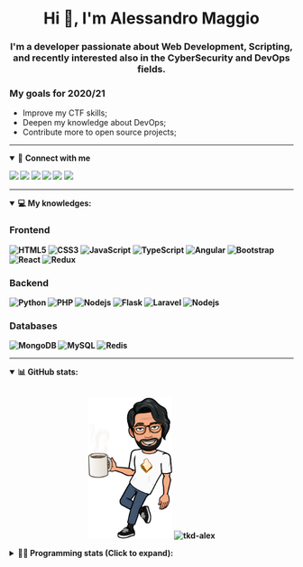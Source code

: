 <h1 align="center">Hi 👋, I'm Alessandro Maggio</h1>
<h3 align="center">I'm a developer passionate about Web Development, Scripting, and recently interested also in the CyberSecurity and DevOps fields.</h3>

### My goals for 2020/21
- Improve my CTF skills;
- Deepen my knowledge about DevOps;
- Contribute more to open source projects;

____

<details open>
<summary>🤝 <b>Connect with me<b></summary>

<p align = "center">

[<img src="https://img.shields.io/badge/twitter-1DA1F2.svg?&style=for-the-badge&logo=twitter&logoColor=white" />](https://twitter.com/TkdAxel)
[<img src ="https://img.shields.io/badge/portfolio-web-%23.svg?&style=for-the-badge&logo=&logoColor=white%22">](https://alessandromaggio.it/)
[<img src ="https://img.shields.io/badge/Telegram-1ca0f1.svg?&style=for-the-badge&logo=Telegram&logoColor=white%22&link=https://t.me/TkdAlex">](https://t.me/TkdAlex/)
[<img src="https://img.shields.io/badge/gmail-c14438.svg?&style=for-the-badge&logo=Gmail&logoColor=white&link=mailto:alex.tkd.alex@gmail.com"/>](mailto:alex.tkd.alex@gmail.com)
[<img src="https://img.shields.io/badge/linkedin-0077B5.svg?&style=for-the-badge&logo=linkedin&logoColor=white" />](https://www.linkedin.com/in/aalessandromaggio/)
[<img src = "https://img.shields.io/badge/instagram-E4405F.svg?&style=for-the-badge&logo=instagram&logoColor=white">](https://www.instagram.com/tkd_alex/)
<!--- [![Visits Badge](https://badges.pufler.dev/visits/tkd-alex/tkd-alex?style=for-the-badge&color=blue)](https://github.com/tkd-alex/tkd-alex) -->

</p>

</details>

---

<details open>
<summary>💻 <b>My knowledges</b>: </summary>

### Frontend
![HTML5](https://img.shields.io/badge/-HTML5-E34F26.svg?style=for-the-badge&logo=html5&logoColor=ffffff)
![CSS3](https://img.shields.io/badge/-CSS3-1572B6.svg?style=for-the-badge&logo=css3)
![JavaScript](https://img.shields.io/badge/-JavaScript-282C34?style=for-the-badge&logo=javascript)
![TypeScript](https://img.shields.io/badge/-TypeScript-007ACC?style=for-the-badge&logo=typescript)
![Angular](https://img.shields.io/badge/-Angular-DD0031?style=for-the-badge&logo=angular)
![Bootstrap](https://img.shields.io/badge/-Bootstrap-563D7C.svg?style=for-the-badge&logo=bootstrap)
![React](https://img.shields.io/badge/-React-282C34.svg?style=for-the-badge&logo=react&logoColor=ffffff)
![Redux](https://img.shields.io/badge/-Redux-764ABC.svg?style=for-the-badge&logo=redux)

### Backend
![Python](https://img.shields.io/badge/-Python-3776AB.svg?style=for-the-badge&logo=Python&logoColor=ffffff)
![PHP](https://img.shields.io/badge/-PHP-777BB4.svg?style=for-the-badge&logo=PHP&logoColor=ffffff)
![Nodejs](https://img.shields.io/badge/-Bash-4EAA25.svg?style=for-the-badge&logo=gnu-bash&logoColor=ffffff)
![Flask](https://img.shields.io/badge/-Flask-282C34.svg?style=for-the-badge&logo=flask)
![Laravel](https://img.shields.io/badge/-Laravel-FF2D20.svg?style=for-the-badge&logo=laravel&logoColor=ffffff)
![Nodejs](https://img.shields.io/badge/-Nodejs-339933.svg?style=for-the-badge&logo=Node.js&logoColor=ffffff)

### Databases
![MongoDB](https://img.shields.io/badge/-MongoDB-47A248?style=for-the-badge&logo=mongodb&logoColor=ffffff)
![MySQL](https://img.shields.io/badge/-MySQL-4479A1?style=for-the-badge&logo=mysql&logoColor=ffffff)
![Redis](https://img.shields.io/badge/-Redis-DC382D?style=for-the-badge&logo=Redis&logoColor=ffffff)

</details>

---

<details open>
 <summary>📊 <b>GitHub stats</b>: </summary>

<br>

<p align = "center">
    <img src="https://raw.githubusercontent.com/Tkd-Alex/tkd-alex/master/images/321517cd-ff68-41a7-b0d1-e765680568a7-8b6448d9-c944-4146-b633-adbdd25cb471-v1.png" height="250" />
    <img src="https://github-readme-stats.vercel.app/api?username=tkd-alex&show_icons=true&count_private=true&hide_border=true&line_height=25" alt="tkd-alex">
</p>

</design>

<details>
 <summary>👨‍💻 <b>Programming stats (Click to expand)</b>: </summary>
 
<!--START_SECTION:waka-->
**I'm an Early 🐤** 

```text
🌞 Morning    299 commits    █████░░░░░░░░░░░░░░░░░░░░   22.52% 
🌆 Daytime    543 commits    ██████████░░░░░░░░░░░░░░░   40.89% 
🌃 Evening    454 commits    ████████░░░░░░░░░░░░░░░░░   34.19% 
🌙 Night      32 commits     ░░░░░░░░░░░░░░░░░░░░░░░░░   2.41%

```
📅 **I'm Most Productive on Wednesday** 

```text
Monday       205 commits    ███░░░░░░░░░░░░░░░░░░░░░░   15.44% 
Tuesday      218 commits    ████░░░░░░░░░░░░░░░░░░░░░   16.42% 
Wednesday    269 commits    █████░░░░░░░░░░░░░░░░░░░░   20.26% 
Thursday     218 commits    ████░░░░░░░░░░░░░░░░░░░░░   16.42% 
Friday       214 commits    ████░░░░░░░░░░░░░░░░░░░░░   16.11% 
Saturday     90 commits     █░░░░░░░░░░░░░░░░░░░░░░░░   6.78% 
Sunday       114 commits    ██░░░░░░░░░░░░░░░░░░░░░░░   8.58%

```


📊 **This Week I Spent My Time On** 

```text
⌚︎ Time Zone: Europe/Rome

💬 Programming Languages: 
Kotlin                   11 hrs 8 mins       ███████████░░░░░░░░░░░░░░   46.3% 
JavaScript               5 hrs 51 mins       ██████░░░░░░░░░░░░░░░░░░░   24.34% 
Python                   2 hrs 19 mins       ██░░░░░░░░░░░░░░░░░░░░░░░   9.68% 
Groovy                   1 hr 53 mins        ██░░░░░░░░░░░░░░░░░░░░░░░   7.87% 
Java                     1 hr 36 mins        █░░░░░░░░░░░░░░░░░░░░░░░░   6.66%

🔥 Editors: 
Android Studio           14 hrs 45 mins      ███████████████░░░░░░░░░░   61.37% 
VS Code                  8 hrs 10 mins       ████████░░░░░░░░░░░░░░░░░   33.99% 
Sublime Text             1 hr 6 mins         █░░░░░░░░░░░░░░░░░░░░░░░░   4.64%

🐱‍💻 Projects: 
Search Utility           13 hrs 37 mins      ██████████████░░░░░░░░░░░   56.63% 
PandaScripts-Chrome-Exten6 hrs 6 mins        ██████░░░░░░░░░░░░░░░░░░░   25.39% 
myStore                  1 hr 44 mins        █░░░░░░░░░░░░░░░░░░░░░░░░   7.25% 
vosk-android-demo        1 hr 7 mins         █░░░░░░░░░░░░░░░░░░░░░░░░   4.66% 
Unknown Project          1 hr 2 mins         █░░░░░░░░░░░░░░░░░░░░░░░░   4.35%

💻 Operating System: 
Linux                    24 hrs 3 mins       █████████████████████████   100.0%

```

**I Mostly Code in Python** 

```text
Python                   29 repos            ██████████░░░░░░░░░░░░░░░   39.73% 
JavaScript               12 repos            ████░░░░░░░░░░░░░░░░░░░░░   16.44% 
CSS                      6 repos             ██░░░░░░░░░░░░░░░░░░░░░░░   8.22% 
PHP                      5 repos             █░░░░░░░░░░░░░░░░░░░░░░░░   6.85% 
HTML                     5 repos             █░░░░░░░░░░░░░░░░░░░░░░░░   6.85%

```



 Last Updated on 16/12/2021
<!--END_SECTION:waka-->

</details>
